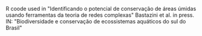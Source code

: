 R coode used in "Identificando o potencial de conservação de áreas úmidas usando ferramentas da teoria de redes complexas"
Bastazini et al. in press. IN: "Biodiversidade e conservação de ecossistemas aquáticos do sul do Brasil"
